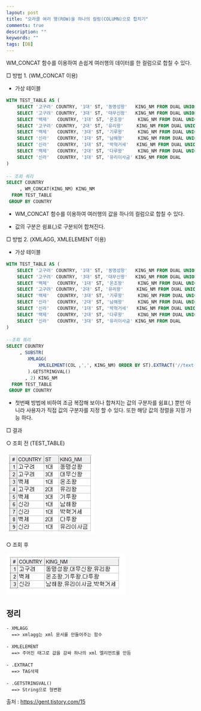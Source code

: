 ```yaml
---
layout: post
title: "오라클 여러 행(ROW)을 하나의 컬럼(COLUMN)으로 합치기"
comments: true
description: ""
keywords: ""
tags: [DB]
---
```


WM_CONCAT 함수를 이용하여 손쉽게 여러행의 데이터를 한 컬럼으로 합칠 수 있다.

□ 방법 1. (WM_CONCAT 이용)

- 가상 테이블

```sql
WITH TEST_TABLE AS (
    SELECT '고구려' COUNTRY, '1대' ST, '동명성왕'   KING_NM FROM DUAL UNION ALL
    SELECT '고구려' COUNTRY, '3대' ST, '대무신왕'   KING_NM FROM DUAL UNION ALL
    SELECT '백제'   COUNTRY, '1대' ST, '온조왕'     KING_NM FROM DUAL UNION ALL
    SELECT '고구려' COUNTRY, '2대' ST, '유리왕'     KING_NM FROM DUAL UNION ALL
    SELECT '백제'   COUNTRY, '3대' ST, '기루왕'     KING_NM FROM DUAL UNION ALL
    SELECT '신라'   COUNTRY, '1대' ST, '남해왕'     KING_NM FROM DUAL UNION ALL
    SELECT '신라'   COUNTRY, '1대' ST, '박혁거세'   KING_NM FROM DUAL UNION ALL
    SELECT '백제'   COUNTRY, '2대' ST, '다루왕'     KING_NM FROM DUAL UNION ALL
    SELECT '신라'   COUNTRY, '1대' ST, '유리이사금' KING_NM FROM DUAL
)
 
-- 조회 쿼리
SELECT COUNTRY
     , WM_CONCAT(KING_NM) KING_NM
  FROM TEST_TABLE
 GROUP BY COUNTRY
```

- WM_CONCAT  함수를 이용하여 여러행의 값을 하나의 컬럼으로 합칠 수 있다.

- 값의 구분은 쉼표(,)로 구분되어 합쳐진다.

□ 방법 2. (XMLAGG, XMLELEMENT 이용)

- 가상 테이블

```sql
WITH TEST_TABLE AS (
    SELECT '고구려' COUNTRY, '1대' ST, '동명성왕'   KING_NM FROM DUAL UNION ALL
    SELECT '고구려' COUNTRY, '3대' ST, '대무신왕'   KING_NM FROM DUAL UNION ALL
    SELECT '백제'   COUNTRY, '1대' ST, '온조왕'     KING_NM FROM DUAL UNION ALL
    SELECT '고구려' COUNTRY, '2대' ST, '유리왕'     KING_NM FROM DUAL UNION ALL
    SELECT '백제'   COUNTRY, '3대' ST, '기루왕'     KING_NM FROM DUAL UNION ALL
    SELECT '신라'   COUNTRY, '2대' ST, '남해왕'     KING_NM FROM DUAL UNION ALL
    SELECT '신라'   COUNTRY, '1대' ST, '박혁거세'   KING_NM FROM DUAL UNION ALL
    SELECT '백제'   COUNTRY, '2대' ST, '다루왕'     KING_NM FROM DUAL UNION ALL
    SELECT '신라'   COUNTRY, '3대' ST, '유리이사금' KING_NM FROM DUAL
)

--조회 쿼리
SELECT COUNTRY
     , SUBSTR(
        XMLAGG(
            XMLELEMENT(COL ,',', KING_NM) ORDER BY ST).EXTRACT('//text()'
        ).GETSTRINGVAL()
       , 2) KING_NM
  FROM TEST_TABLE
 GROUP BY COUNTRY
 ```

- 첫번째 방법에 비하여 조금 복잡해 보이나 합쳐지는 값의 구분자를 쉼표(,) 뿐만 아니라 사용자가 직접 값의 구분자를 지정 할 수 있다. 또한 해당 값의 정렬을 지정 가능 하다. 

 
□ 결과

○ 조회 전 (TEST_TABLE)

![16123124124](/images/oracle/16123124124.png)


○ 조회 후

![568463546346](/images/oracle/568463546346.png)


## 정리
    - XMLAGG 
	  ==> xmlagg는 xml 문서를 만들어주는 함수

	- XMLELEMENT
	  ==> 주어진 태그로 값을 감싸 하나의 xml 엘리먼트를 만듬
	  
    - .EXTRACT
	  ==> TAG삭제 
	  
    - .GETSTRINGVAL()
	  ==> String으로 형변환


출처 : https://gent.tistory.com/15